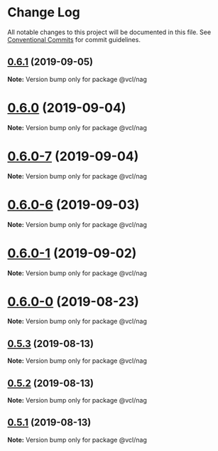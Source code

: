 # Change Log

All notable changes to this project will be documented in this file.
See [Conventional Commits](https://conventionalcommits.org) for commit guidelines.

## [0.6.1](https://github.com/vcl/nag/compare/v0.6.0...v0.6.1) (2019-09-05)

**Note:** Version bump only for package @vcl/nag





# [0.6.0](https://github.com/vcl/nag/compare/v0.6.0-7...v0.6.0) (2019-09-04)

**Note:** Version bump only for package @vcl/nag





# [0.6.0-7](https://github.com/vcl/nag/compare/v0.6.0-5...v0.6.0-7) (2019-09-04)

**Note:** Version bump only for package @vcl/nag





# [0.6.0-6](https://github.com/vcl/nag/compare/v0.6.0-5...v0.6.0-6) (2019-09-03)

**Note:** Version bump only for package @vcl/nag





# [0.6.0-1](https://github.com/vcl/nag/compare/v0.6.0-0...v0.6.0-1) (2019-09-02)

**Note:** Version bump only for package @vcl/nag





# [0.6.0-0](https://github.com/vcl/nag/compare/v0.5.4...v0.6.0-0) (2019-08-23)

**Note:** Version bump only for package @vcl/nag





## [0.5.3](https://github.com/vcl/nag/compare/v0.5.1...v0.5.3) (2019-08-13)

**Note:** Version bump only for package @vcl/nag





## [0.5.2](https://github.com/vcl/nag/compare/v0.5.1...v0.5.2) (2019-08-13)

**Note:** Version bump only for package @vcl/nag





## [0.5.1](https://github.com/vcl/nag/compare/v0.5.0...v0.5.1) (2019-08-13)

**Note:** Version bump only for package @vcl/nag

